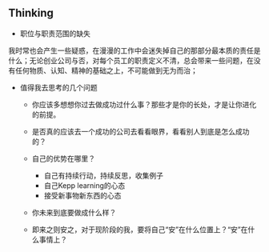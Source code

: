 
## Thinking

* 职位与职责范围的缺失

我时常也会产生一些疑惑，在漫漫的工作中会迷失掉自己的那部分最本质的责任是什么；无论创业公司与否，对每个员工的职责定义不清，总会带来一些问题，在没有任何物质、认知、精神的基础之上，不可能做到无为而治；

* 值得我去思考的几个问题
  * 你应该多想想你过去做成功过什么事？那些才是你的长处，才是让你进化的前提。

  * 是否真的应该去一个成功的公司去看看眼界，看看别人到底是怎么成功的？
  * 自己的优势在哪里？
    * 自己有持续行动，持续反思，收集例子
    * 自己Kepp learning的心态
    * 接受新事物新东西的心态

  * 你未来到底要做成什么样？
  * 即来之则安之，对于现阶段的我，要将自己“安”在什么位置上？“安”在什么事情上？